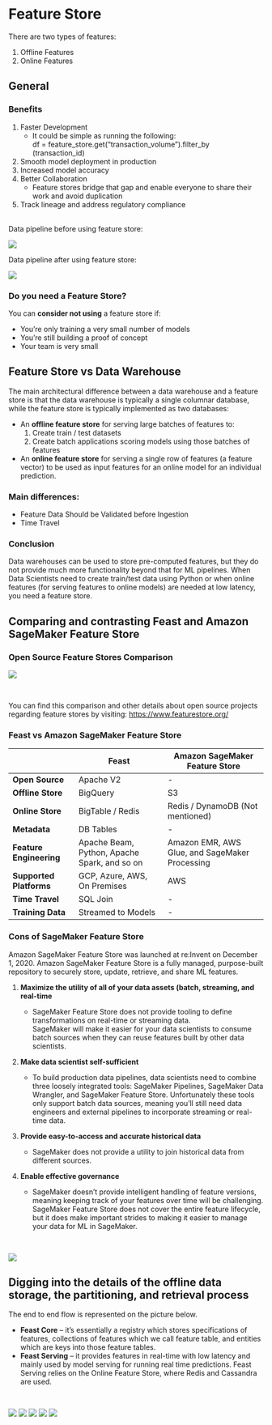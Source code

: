 # Feature Store
There are two types of features: 
1. Offline Features
1. Online Features

## General
### Benefits
1. Faster Development
   * It could be simple as running the following:<br> 
   df = feature_store.get(“transaction_volume”).filter_by (transaction_id)
1. Smooth model deployment in production
1. Increased model accuracy
1. Better Collaboration
   * Feature stores bridge that gap and enable everyone to share their work and avoid duplication
1. Track lineage and address regulatory compliance

<br>
Data pipeline before using feature store: <br>

![](/examples/covid-data/images/Picture1.png)

Data pipeline after using feature store: <br>

![](/examples/covid-data/images/Picture2.png)

### Do you need a Feature Store?
You can <b>consider not using</b> a feature store if:
* You’re only training a very small number of models 
* You’re still building a proof of concept
* Your team is very small

## Feature Store vs Data Warehouse
The main architectural difference between a data warehouse and a feature store is that the data warehouse is typically a single columnar database, while the feature store is typically implemented as two databases:
* An <b>offline feature store</b> for serving large batches of features to:
   1. Create train / test datasets 
   1. Create batch applications scoring models using those batches of features
* An <b>online feature store</b> for serving a single row of features (a feature vector) to be used as input features for an online model for an individual prediction.

### Main differences:
* Feature Data Should be Validated before Ingestion
* Time Travel

### Conclusion
Data warehouses can be used to store pre-computed features, but they do not provide much more functionality beyond that for ML pipelines. When Data Scientists need to create train/test data using Python or when online features (for serving features to online models) are needed at low latency, you need a feature store.

## Comparing and contrasting Feast and Amazon SageMaker Feature Store
### Open Source Feature Stores Comparison
![](/examples/covid-data/images/Picture3.png)

<br>

You can find this comparison and other details about open source projects regarding feature stores by visiting: https://www.featurestore.org/


### Feast vs Amazon SageMaker Feature Store

  <b>| Feast | Amazon SageMaker Feature Store</b>
--|-------|-------------------------------
<b>Open Source</b> | Apache V2 | -
<b>Offline Store</b> | BigQuery | S3
<b>Online Store</b>| BigTable / Redis| Redis / DynamoDB (Not mentioned)
<b>Metadata</b>| DB Tables| -
<b>Feature Engineering</b>|Apache Beam, Python, Apache Spark, and so on| Amazon EMR, AWS Glue, and SageMaker Processing
<b>Supported Platforms</b>|GCP, Azure, AWS, On Premises|AWS
<b>Time Travel</b>|SQL Join|-
<b>Training Data</b>|Streamed to Models|-


### Cons of SageMaker Feature Store
Amazon SageMaker Feature Store was launched at re:Invent on December 1, 2020. Amazon SageMaker Feature Store is a fully managed, purpose-built repository to securely store, update, retrieve, and share ML features.

1. <b>Maximize the utility of all of your data assets (batch, streaming, and real-time</b>
   * SageMaker Feature Store does not provide tooling to define transformations on real-time or streaming data. <br>
SageMaker will make it easier for your data scientists to consume batch sources when they can reuse features built by other data scientists.

1. <b>Make data scientist self-sufficient</b>
   * To build production data pipelines, data scientists need to combine three loosely integrated tools: SageMaker Pipelines, SageMaker Data Wrangler, and SageMaker Feature Store. Unfortunately these tools only support batch data sources, meaning you’ll still need data engineers and external pipelines to incorporate streaming or real-time data. 
1. <b>Provide easy-to-access and accurate historical data</b>
   * SageMaker does not provide a utility to join historical data from different sources.
1. <b>Enable effective governance</b>
   * SageMaker doesn’t provide intelligent handling of feature versions, meaning keeping track of your features over time will be challenging. <br> SageMaker Feature Store does not cover the entire feature lifecycle, but it does make important strides to making it easier to manage your data for ML in SageMaker.

<br>

![](/examples/covid-data/images/Picture4.jpeg)


## Digging into the details of the offline data storage, the partitioning, and retrieval process

The end to end flow is represented on the picture below. 
* <b>Feast Core</b> – it’s essentially a registry which stores specifications of features, collections of features which we call feature table, and entities which are keys into those feature tables.
* <b>Feast Serving</b> – it provides features in real-time with low latency and mainly used by model serving for running real time predictions. Feast Serving relies on the Online Feature Store, where Redis and Cassandra are used.
<br>

![](/examples/covid-data/images/Picture5.png)
![](/examples/covid-data/images/Picture6.png)
![](/examples/covid-data/images/Picture7.png)
![](/examples/covid-data/images/Picture8.png)
![](/examples/covid-data/images/Picture9.png)